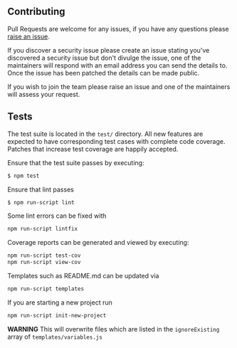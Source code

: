 ## Contributing

Pull Requests are welcome for any issues, if you have any questions please
[raise an issue](https://github.com/passport-next/skel/issues).

If you discover a security issue please create an issue stating you've discovered a security
issue but don't divulge the issue, one of the maintainers will respond with an email address
you can send the details to. Once the issue has been patched the details can be made public.

If you wish to join the team please raise an issue and one of the maintainers will assess your
request.

## Tests

The test suite is located in the `test/` directory.  All new features are
expected to have corresponding test cases with complete code coverage.  Patches
that increase test coverage are happily accepted.

Ensure that the test suite passes by executing:

```bash
$ npm test
```

Ensure that lint passes
```bash
$ npm run-script lint
```

Some lint errors can be fixed with

```bash
npm run-script lintfix
```

Coverage reports can be generated and viewed by executing:

```bash
npm run-script test-cov
npm run-script view-cov
```

Templates such as README.md can be updated via

```bash
npm run-script templates
```

If you are starting a new project run

```bash
npm run-script init-new-project
```
**WARNING** This will overwrite files which are listed in the `ignoreExisting` array of `templates/variables.js`
